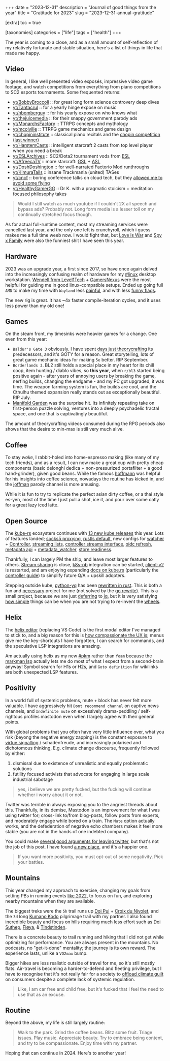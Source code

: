 +++
date = "2023-12-31"
description = "Journal of good things from the year"
title = "Gratitude for 2023"
slug = "2023-12-31-annual-gratitude"

[extra]
toc = true

[taxonomies]
categories = ["life"]
tags = ["health"]
+++

The year is coming to a close, and as a small amount of self-reflection of my relatively fortunate and stable situation, here's a list of things in life that made me happy.

<!--more-->

## Video

In general, I like well presented video exposés, impressive video game footage, and watch competitions from everything from piano competitions to SC2 esports tournaments. Some frequented returns:

- [yt/BobbyBroccoli](https://www.youtube.com/@BobbyBroccoli) :: for great long form science controvery deep dives
- [yt/Tantacrul](https://www.youtube.com/@Tantacrul) :: for a yearly hinge expose on music
- [yt/hbomberguy](https://www.youtube.com/@hbomberguy) :: for his yearly expose on who knows what
- [yt/thejuicemedia](https://www.youtube.com/@thejuicemedia) :: for their snappy government parody ads
- [yt/MonarchsFactory](https://www.youtube.com/@MonarchsFactory) :: TTRPG concepts and mythology
- [yt/mcolville](https://www.youtube.com/@mcolville) :: TTRPG game mechanics and game design
- [yt/chopininstitute](https://www.youtube.com/@chopininstitute) :: classical piano recitals and the [chopin competition](https://en.wikipedia.org/wiki/International_Chopin_Piano_Competition) ([last winner](https://www.youtube.com/playlist?list=PLTmn2qD3aSQveuDKarRUibMEjFqJd1t1U))
- [yt/HarstemCasts](https://www.youtube.com/@HarstemCasts) :: intelligent starcraft 2 casts from top level player when you need a break
- [yt/ESLArchives](https://www.youtube.com/@ESLArchives) :: SC2/Dota2 tournament vods from [ESL](https://liquipedia.net/starcraft2/Electronic_Sports_League)
- [yt/AfreecaTV](https://www.youtube.com/@afreecatvesports432/videos) :: more starcraft: [GSL](https://liquipedia.net/starcraft2/Global_StarCraft_II_League) + [ASL](https://liquipedia.net/starcraft/AfreecaTV_StarCraft_League_Remastered)
- [yt/DoshDoshington](https://www.youtube.com/@DoshDoshington) :: for well-narrated Factorio Mod runthroughs
- [yt/KimuraTails](https://www.youtube.com/@KimuraTails) :: insane Trackmania (united) TASes
- [yt/cncf](https://www.youtube.com/@cncf) :: boring conference talks on cloud tech, but they [allowed me to avoid some flying](/post/2023-12-22-kubecon-chicago-log)
- [yt/HealthyGamerGG](https://www.youtube.com/@HealthyGamerGG) :: Dr K. with a pragmatic stoicism + meditation focused philosophy takes

> Would I still watch as much youtube if I couldn't 2X all speech and bypass ads? Probably not. Long form media is a lesser toll on my continually stretched focus though.

As for actual full-runtime content, most my streaming services were cancelled last year, and the only one left is crunchyroll, which i guess makes me a full time weeb now. I would fight that, but [Love is War](https://en.wikipedia.org/wiki/Kaguya-sama:_Love_Is_War_(TV_series)) and [Spy x Family](https://myanimelist.net/anime/50265/Spy_x_Family) were also the funniest shit I have seen this year.

## Hardware

2023 was an upgrade year, a first since 2017, so have once again delved into the increasingly confusing realm of hardware for my [#linux](/tags/linux) desktop workstation. [Wendell from Level1Tech](https://www.youtube.com/@Level1Techs) + [GamersNexus](https://www.youtube.com/@GamersNexus) were the most helpful for guiding me in good linux-compatible setups. Ended up going full `AMD` to make my time with `Wayland` less [painful](https://wiki.hyprland.org/Nvidia/), and with less [funny flags](https://github.com/swaywm/sway/pull/6615).

The new rig is great. It has ~4x faster compile-iteration cycles, and it uses less power than my old one!

## Games

On the steam front, my timesinks were heavier games for a change. One even from this year:

- `Baldur's Gate 3` obviously. I have spent [days just theorycrafting](/post/2022-04-12-baldurs-roll/) its predecessors, and it's GOTY for a reason. Great storytelling, lots of great game mechanic ideas for making `5e` better. RIP September.
- `Borderlands 3`. BL2 still holds a special place in my heart for its chill coop, item hunting / diablo vibes, so __this year__, when `r/bl3` started being positive again - after years of annoying users by breaking the game, nerfing builds, changing the endgame - and my PC got upgraded, it was time. The weapon farming system is fun, the builds are cool, and the Cthulhu themed expansion really stands out as exceptionally beautiful. RIP July.
- [Manifold Garden](https://store.steampowered.com/app/473950/Manifold_Garden/) was the surprise hit. Its infinitely repeating take on first-person puzzle solving, ventures into a deeply psychadelic fractal space, and one that is captivatingly beautiful.

The amount of theorycrafting videos consumed during the RPG periods also shows that the desire to min-max is still very much alive.

## Coffee

To stay _woke_, I rabbit-holed into home-espresso making (like many of my tech friends), and as a result, I can now make a great cup with pretty cheap components (basic delonghi dedica + non-pressurized portafilter + a good hand-grinder), given good beans. While the famous [hoffmann](https://www.youtube.com/@jameshoffmann) was helpful for his insights into coffee science, nowadays the routine has kicked in, and the [joffman](https://www.youtube.com/@hamesjoffmann) parody channel is more amusing.

While it is fun to try to replicate the perfect asian dirty coffee, or a thai style es-yen, most of the time I just pull a shot, ice it, and pour over some oatly for a great lazy iced latte.

## Open Source

The [kube-rs](https://github.com/kube-rs) ecosystem continues with [13 new kube releases](https://github.com/kube-rs/kube/releases) this year. Lots of features landed; [socks5 proxying](https://github.com/kube-rs/kube/pull/1311), [rustls default](https://github.com/kube-rs/kube/pull/1261), new configs for [watcher](https://docs.rs/kube/latest/kube/runtime/watcher/struct.Config.html) + [Controller](https://docs.rs/kube/latest/kube/runtime/controller/struct.Config.html), [streaming lists](https://github.com/kube-rs/kube/pull/1255), [controller streams interface](https://kube.rs/controllers/streams/), [oidc refresh](https://github.com/kube-rs/kube/pull/1229), [metadata api](https://github.com/kube-rs/kube/pull/1137) + [metadata_watcher](https://github.com/kube-rs/kube/pull/1145), [store readiness](https://github.com/kube-rs/kube/pull/1243).

Thankfully, I can largely PM the ship, and leave most larger features to others. [Stream sharing](https://github.com/kube-rs/kube/issues/1080) is close, [k8s-pb](https://github.com/kube-rs/k8s-pb) integration can be started, [client-v2](https://github.com/kube-rs/kube/issues/1032) is restarted, and am enjoying expanding [docs on kube.rs](https://kube.rs/) (particularly the [controller guide](https://github.com/kube-rs/website/issues/5)) to simplify future Q/A + upskill adopters.

Stepping outside kube, [python-yq](https://kislyuk.github.io/yq/) has been [rewritten in rust](https://github.com/clux/whyq). This is both a fun and [necessary](https://hachyderm.io/@clux/111031702227829219) project for me (not solved by the [go rewrite](https://github.com/mikefarah/yq/issues/193)). This is a small project, because we are just [deferring](https://github.com/clux/whyq/blob/c6631590ebd170c5e09885a43cff476d6787e574/yq.rs#L218-L219) to [jq](https://github.com/jqlang/jq), but it is very satisfying [how simple](https://github.com/clux/whyq/blob/c6631590ebd170c5e09885a43cff476d6787e574/yq.rs#L1-L302) things can be when you are not trying to re-invent the [wheels](https://github.com/mikefarah/yq/tree/master/pkg/yqlib).

## Helix

The [helix editor](https://helix-editor.com/) (replacing VS Code) is the first modal editor I've managed to stick to, and a big reason for this is [how compassionate the UX is](https://hachyderm.io/@clux/111302311059887332); menus give me the key-shortcuts I have forgotten, I can search for commands, and the speculative LSP integrations are amazing.

Am actually using helix as my new [#pkm](/tags/pkm) rather than `foam` because the [markman lsp](https://github.com/artempyanykh/marksman) actually lets me do most of what I expect from a second-brain anyway! Symbol search for H1s or H2s, and `Goto definition` for wikilinks are both unexpected LSP features.

## Positivity

In a world full of systemic problems, mute + block has never felt more valuable. I have aggressively hit `Dont recommend channel` on captive news channels, and `Indefinite mute` on excessively drama-peddling / self-rightous profiles mastodon even when I largely agree with their general points.

With global problems that you often have very little influence over, what you risk (beyong the negative energy zapping) is the constant exposure to [virtue signalling](https://krisnova.net/posts/ego-death/) / schadenfreude, and increasingly polarised and dichotomous thinking, E.g. climate change discourse, frequently followed by either:

1. dismissal due to existence of unrealistic and equally problematic solutions
2. futility focused activists that advocate for engaging in large scale industrial sabotage

> yes, i believe we are pretty fucked, but the fucking will continue whether i worry about it or not.

Twitter was terrible in always exposing you to the angriest threads about this. Thankfully, in its demise, Mastodon is an improvement for what I was using twitter for; cross-link to/from blog-posts, follow posts from experts, and moderately engage while bored on a train. The `Mute` option actually works, and the defederation of negative echo chambers makes it feel more stable (you are not in the hands of one indebted company).

You could make [several good arguments for leaving twitter](https://throwawayopinions.io/the-paradox-of-intolerance.html), but that's not the job of this post. I have found [a new place](https://hachyderm.io/@clux), and it's a happier one.

> If you want more positivity, you must opt-out of some negativity. Pick your battles.

## Mountains

This year changed my approach to exercise, changing my goals from setting PBs in running events [like 2022](/post/2022-12-07-running-year/), to focus on fun, and exploring nearby mountains when they are available.

The biggest treks were the `5h` trail runs up [Doi Pui](https://www.strava.com/activities/10459620853) + [Croix du Nivolet](https://www.strava.com/activities/9186995095), and the `3d` long [Kumano Kodo](https://www.strava.com/activities/10282413401) pilgrimage trail with my partner. I also found incredible beauty and focus on hills requiring much less effort such as [Doi Suthep](https://www.strava.com/activities/10422346036), [Fløya](https://www.strava.com/activities/9664374916), & [Tindstinden](https://www.strava.com/activities/9653652377).

There is a concrete beauty to trail running and hiking that I did not get while optimizing for performance. You are always present in the mountains. No podcasts, no "get-it-done" mentality; the journey is its own reward. The experience lasts, unlike a `VO2max` bump.

Bigger hikes are less realistic outside of travel for me, so it's still mostly flats. Air-travel is becoming a harder-to-defend and fleeting privilege, but I have to recognise that it's not really fair for a society to [offload climate guilt](https://news.climate.columbia.edu/2023/02/15/you-are-not-the-problem-climate-guilt-is-a-marketing-strategy/) on consumers despite a complete lack of systemic regulation.

> Like, I am car free and child free, but it's fucked that I feel the need to use that as an excuse.

## Routine

Beyond the above, my life is still largely routine:

> Walk to the park. Grind the coffee beans. Blitz some fruit. Triage issues. Play music. Appreciate beauty. Try to embrace being content, and try to be compassionate. Enjoy time with my partner.

Hoping that can continue in 2024. Here's to another year!

